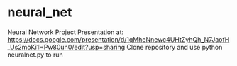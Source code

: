 # neural_net
Neural Network Project
Presentation at: https://docs.google.com/presentation/d/1qMheNnewc4UHtZyhQh_N7JaofH_Us2moKi1HPw80un0/edit?usp=sharing
Clone repository and use python neuralnet.py to run
